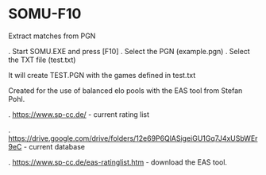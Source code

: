 # SOMU-F10
Extract matches from PGN

. Start SOMU.EXE and press [F10]
. Select the PGN (example.pgn)
. Select the TXT file (test.txt)

It will create TEST.PGN with the games defined in test.txt

Created for the use of balanced elo pools with the EAS tool from Stefan Pohl.

. https://www.sp-cc.de/ - current rating list

. https://drive.google.com/drive/folders/12e69P6QlASigeiGU1Gq7J4xUSbWEr9eC - current database

. https://www.sp-cc.de/eas-ratinglist.htm - download the EAS tool.
